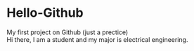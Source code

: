 # Hello-Github
My first project on Github (just a prectice)<br>
Hi there, I am a student and my major is electrical engineering.

